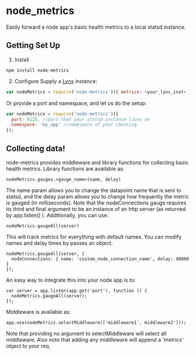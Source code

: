 # node_metrics
Easily forward a node app's basic health metrics to a local statsd instance.

## Getting Set Up
1. Install

  ```
  npm install node-metrics
  ```
2. Configure
  Supply a [Lynx](https://github.com/dscape/lynx) instance:

  ```js
  var nodeMetrics = require('node-metrics')({ metrics: <your_lync_inst> });
  ```
  Or provide a port and namespace, and let us do the setup:

  ```js
  var nodeMetrics = require('node-metrics')({
    port: 8125, //port that your statsd instance lives on
    namespace: 'my_app' //namespace of your choosing
  });
  ```
  
## Collecting data!
  node-metrics provides middleware and library functions for collecting basic health metrics. Library functions are available as:
  ```
  nodeMetrics.gauges.<gauge_name>(name, delay)
  ```

  The name param allows you to change the datapoint name that is sent to statsd, and the delay param allows you to change how frequently the metric is gauged (in milliseconds). Note that the nodeConnections gauge requires its third and final argument to be an instance of an http server (as returned by app.listen() ).
  Additionally, you can use:
  ```
  nodeMetrics.gaugeAll(server)
  ```
  This will track metrics for everything with default names. You can modify names and delay times by passes an object:
  ```
  nodeMetrics.gaugeAll(server, {
    nodeConnections: { name: 'custom_node_connection_name', delay: 40000 }
  });
  ```
  
  An easy way to integrate this into your node app is to:
  ```
  var server = app.listen(app.get('port'), function () {
    nodeMetrics.gaugeAll(server);
  });
  ```
  
  Middleware is available as:
  ```
  app.use(nodeMetrics.selectMiddleware(['middleware1', middleware2']));
  ```
  Note that providing no argument to selectMiddleware will select all middleware. Also note that adding any middleware will append a 'metrics' object to your req.
  
